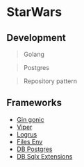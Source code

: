 # StarWars

## Development
> Golang

> Postgres

> Repository pattern

## Frameworks

- [Gin gonic](https://github.com/gin-gonic/gin)
- [Viper](https://github.com/spf13/viper)
- [Logrus](https://github.com/sirupsen/logrus)
- [Files Env](https://github.com/joho/godotenv)
- [DB Postgres](https://metanit.com/go/tutorial/10.3.php)
- [DB Sqlx Extensions](https://github.com/jmoiron/sqlx)